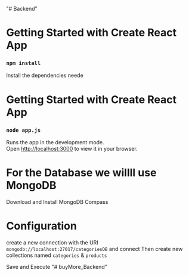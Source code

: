 "# Backend"

# Getting Started with Create React App

### `npm install`

Install the dependencies neede

# Getting Started with Create React App

### `node app.js`

Runs the app in the development mode.\
Open [http://localhost:3000](http://localhost:3000) to view it in your browser.

# For the Database we willll use MongoDB

Download and Install MongoDB Compass

# Configuration

create a new connection with the URI `mongodb://localhost:27017/categoriesDB` and connect
Then create new collections named `categories` & `products`

Save and Execute
"# buyMore_Backend" 
